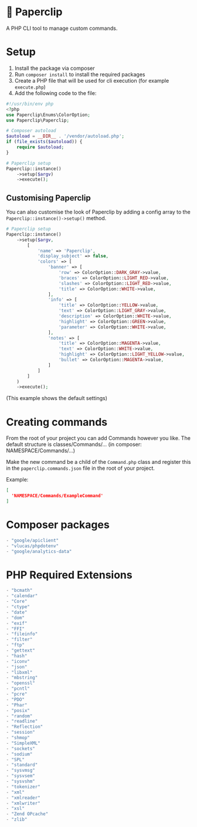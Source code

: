 # 📎 Paperclip
A PHP CLI tool to manage custom commands.

# Setup
1. Install the package via composer
2. Run `composer install` to install the required packages
3. Create a PHP file that will be used for cli execution (for example `execute.php`)
4. Add the following code to the file:
```php
#!/usr/bin/env php
<?php
use Paperclip\Enums\ColorOption;
use Paperclip\Paperclip;

# Composer autoload
$autoload = __DIR__ . '/vendor/autoload.php';
if (file_exists($autoload)) {
    require $autoload;
}

# Paperclip setup
Paperclip::instance()
    ->setup($argv)
    ->execute();
```

## Customising Paperclip
You can also customise the look of Paperclip by adding a config array to the `Paperclip::instance()->setup()` method.
```php
# Paperclip setup
Paperclip::instance()
    ->setup($argv,
        [
            'name' => 'Paperclip',
            'display_subject' => false,
            'colors' => [
                'banner' => [
                    'row' => ColorOption::DARK_GRAY->value,
                    'braces' => ColorOption::LIGHT_RED->value,
                    'slashes' => ColorOption::LIGHT_RED->value,
                    'title' => ColorOption::WHITE->value,
                ],
                'info' => [
                    'title' => ColorOption::YELLOW->value,
                    'text' => ColorOption::LIGHT_GRAY->value,
                    'description' => ColorOption::WHITE->value,
                    'highlight' => ColorOption::GREEN->value,
                    'parameter' => ColorOption::WHITE->value,
                ],
                'notes' => [
                    'title' => ColorOption::MAGENTA->value,
                    'text' => ColorOption::WHITE->value,
                    'highlight' => ColorOption::LIGHT_YELLOW->value,
                    'bullet' => ColorOption::MAGENTA->value,
                ]
            ]
        ]
    )
    ->execute();
```
(This example shows the default settings)

# Creating commands
From the root of your project you can add Commands however you like.
The default structure is classes/Commands/... (in composer: NAMESPACE/Commands/...)

Make the new command be a child of the `Command.php` class and register this in the
`paperclip.commands.json` file in the root of your project.

Example:
```json
[
  'NAMESPACE/Commands/ExampleCommand'
]
```

# Composer packages
```js
- "google/apiclient"
- "vlucas/phpdotenv"
- "google/analytics-data"
```

# PHP Required Extensions
```js
- "bcmath"
- "calendar"
- "Core"
- "ctype"
- "date"
- "dom"
- "exif"
- "FFI"
- "fileinfo"
- "filter"
- "ftp"
- "gettext"
- "hash"
- "iconv"
- "json"
- "libxml"
- "mbstring"
- "openssl"
- "pcntl"
- "pcre"
- "PDO"
- "Phar"
- "posix"
- "random"
- "readline"
- "Reflection"
- "session"
- "shmop"
- "SimpleXML"
- "sockets"
- "sodium"
- "SPL"
- "standard"
- "sysvmsg"
- "sysvsem"
- "sysvshm"
- "tokenizer"
- "xml"
- "xmlreader"
- "xmlwriter"
- "xsl"
- "Zend OPcache"
- "zlib"
```



